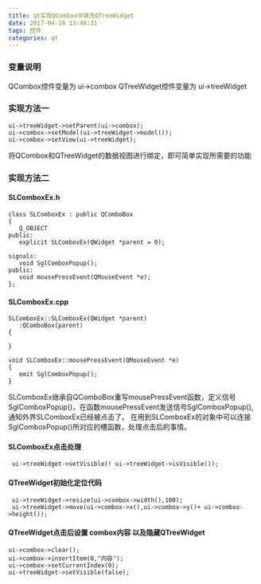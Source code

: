 ```yaml
---
title: qt实现QCombox中填充QTreeWidget
date: 2017-04-18 13:48:31
tags: 控件
categories: qt
---
```

### 变量说明
QCombox控件变量为  ui->combox
QTreeWidget控件变量为 ui->treeWidget
### 实现方法一
```
ui->treeWidget->setParent(ui->combox);
ui->combox->setModel(ui->treeWidget->model());
ui->combox->setView(ui->treeWidget);
```
<!-- more -->
将QCombox和QTreeWidget的数据视图进行绑定，即可简单实现所需要的功能
### 实现方法二
#### SLComboxEx.h
```
class SLComboxEx : public QComboBox
{
   Q_OBJECT
public:
   explicit SLComboxEx(QWidget *parent = 0);

signals:
   void SglComboxPopup();
public:
   void mousePressEvent(QMouseEvent *e);
};
```
#### SLComboxEx.cpp
```
SLComboxEx::SLComboxEx(QWidget *parent)
   :QComboBox(parent)
{

}

void SLComboxEx::mousePressEvent(QMouseEvent *e)
{
   emit SglComboxPopup();
}
```
SLComboxEx继承自QComboBox重写mousePressEvent函数，定义信号SglComboxPopup()，在函数mousePressEvent发送信号SglComboxPopup(),通知外界SLComboxEx已经被点击了。
在用到SLComboxEx的对象中可以连接SglComboxPopup()所对应的槽函数，处理点击后的事情。
#### SLComboxEx点击处理
```
 ui->treeWidget->setVisible(! ui->treeWidget->isVisible());
```
#### QTreeWidget初始化定位代码
```
 ui->treeWidget->resize(ui->combox->width(),100);
 ui->treeWidget->move(ui->combox->x(),ui->combox->y()+ ui->combox->height());
```
#### QTreeWidget点击后设置 combox内容 以及隐藏QTreeWidget
```
ui->combox->clear();
ui->combox->insertItem(0,"内容");
ui->combox->setCurrentIndex(0);
ui->treeWidget->setVisible(false);
```
### 
